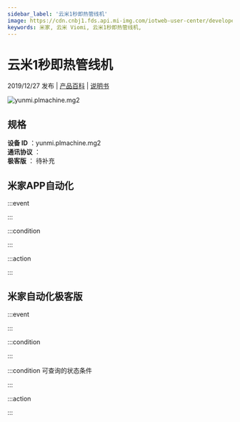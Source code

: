 ```yaml
---
sidebar_label: '云米1秒即热管线机'
image: https://cdn.cnbj1.fds.api.mi-img.com/iotweb-user-center/developer_16790691062548erridFu.png?GalaxyAccessKeyId=AKVGLQWBOVIRQ3XLEW&Expires=9223372036854775807&Signature=6d3ZlGVL53hJI9+IJefFBZjeUVw=
keywords: 米家, 云米 Viomi, 云米1秒即热管线机, 
---
```

# 云米1秒即热管线机

2019/12/27 发布 | [产品百科](https://home.mi.com/webapp/content/baike/product/index.html?model=yunmi.plmachine.mg2/) | [说明书](https://home.mi.com/views/introduction.html?model=yunmi.plmachine.mg2&region=cn)

![yunmi.plmachine.mg2](https://cdn.cnbj1.fds.api.mi-img.com/iotweb-user-center/developer_16790691062548erridFu.png?GalaxyAccessKeyId=AKVGLQWBOVIRQ3XLEW&Expires=9223372036854775807&Signature=6d3ZlGVL53hJI9+IJefFBZjeUVw=)

## 规格  
> 
**设备 ID** ：yunmi.plmachine.mg2  
**通讯协议** ：  
**极客版**  ： 待补充 


## 米家APP自动化  

:::event  

:::

:::condition  

:::

:::action   

:::

## 米家自动化极客版  

:::event  

:::

:::condition  

:::

:::condition 可查询的状态条件  

:::

:::action  

:::

        
